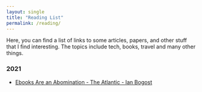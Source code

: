 ```yaml
---
layout: single
title: "Reading List"
permalink: /reading/
---
```


Here, you can find a list of links to some articles, papers, and other stuff that I find interesting. The topics include tech, books, travel and many other things.

### 2021
* [Ebooks Are an Abomination - The Atlantic - Ian Bogost](https://medium.com/the-atlantic/ebooks-are-an-abomination-2813205f6dee)
